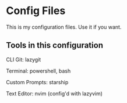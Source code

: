 # Config Files
This is my configuration files. Use it if you want.

## Tools in this configuration
CLI Git: lazygit

Terminal: powershell, bash

Custom Prompts: starship

Text Editor: nvim (config'd with lazyvim)


